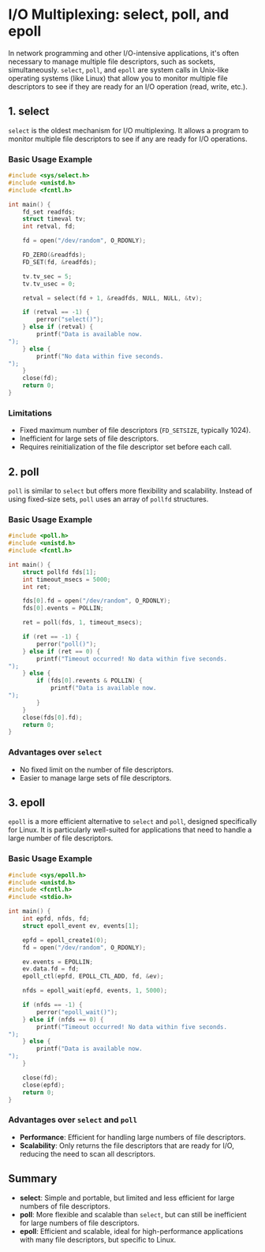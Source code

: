 
# I/O Multiplexing: select, poll, and epoll

In network programming and other I/O-intensive applications, it's often necessary to manage multiple file descriptors, such as sockets, simultaneously. `select`, `poll`, and `epoll` are system calls in Unix-like operating systems (like Linux) that allow you to monitor multiple file descriptors to see if they are ready for an I/O operation (read, write, etc.).

## 1. select
`select` is the oldest mechanism for I/O multiplexing. It allows a program to monitor multiple file descriptors to see if any are ready for I/O operations.

### Basic Usage Example
```c
#include <sys/select.h>
#include <unistd.h>
#include <fcntl.h>

int main() {
    fd_set readfds;
    struct timeval tv;
    int retval, fd;

    fd = open("/dev/random", O_RDONLY);

    FD_ZERO(&readfds);
    FD_SET(fd, &readfds);

    tv.tv_sec = 5;
    tv.tv_usec = 0;

    retval = select(fd + 1, &readfds, NULL, NULL, &tv);

    if (retval == -1) {
        perror("select()");
    } else if (retval) {
        printf("Data is available now.
");
    } else {
        printf("No data within five seconds.
");
    }
    close(fd);
    return 0;
}
```

### Limitations
- Fixed maximum number of file descriptors (`FD_SETSIZE`, typically 1024).
- Inefficient for large sets of file descriptors.
- Requires reinitialization of the file descriptor set before each call.

## 2. poll
`poll` is similar to `select` but offers more flexibility and scalability. Instead of using fixed-size sets, `poll` uses an array of `pollfd` structures.

### Basic Usage Example
```c
#include <poll.h>
#include <unistd.h>
#include <fcntl.h>

int main() {
    struct pollfd fds[1];
    int timeout_msecs = 5000;
    int ret;

    fds[0].fd = open("/dev/random", O_RDONLY);
    fds[0].events = POLLIN;

    ret = poll(fds, 1, timeout_msecs);

    if (ret == -1) {
        perror("poll()");
    } else if (ret == 0) {
        printf("Timeout occurred! No data within five seconds.
");
    } else {
        if (fds[0].revents & POLLIN) {
            printf("Data is available now.
");
        }
    }
    close(fds[0].fd);
    return 0;
}
```

### Advantages over `select`
- No fixed limit on the number of file descriptors.
- Easier to manage large sets of file descriptors.

## 3. epoll
`epoll` is a more efficient alternative to `select` and `poll`, designed specifically for Linux. It is particularly well-suited for applications that need to handle a large number of file descriptors.

### Basic Usage Example
```c
#include <sys/epoll.h>
#include <unistd.h>
#include <fcntl.h>
#include <stdio.h>

int main() {
    int epfd, nfds, fd;
    struct epoll_event ev, events[1];

    epfd = epoll_create1(0);
    fd = open("/dev/random", O_RDONLY);

    ev.events = EPOLLIN;
    ev.data.fd = fd;
    epoll_ctl(epfd, EPOLL_CTL_ADD, fd, &ev);

    nfds = epoll_wait(epfd, events, 1, 5000);

    if (nfds == -1) {
        perror("epoll_wait()");
    } else if (nfds == 0) {
        printf("Timeout occurred! No data within five seconds.
");
    } else {
        printf("Data is available now.
");
    }

    close(fd);
    close(epfd);
    return 0;
}
```

### Advantages over `select` and `poll`
- **Performance**: Efficient for handling large numbers of file descriptors.
- **Scalability**: Only returns the file descriptors that are ready for I/O, reducing the need to scan all descriptors.

## Summary
- **select**: Simple and portable, but limited and less efficient for large numbers of file descriptors.
- **poll**: More flexible and scalable than `select`, but can still be inefficient for large numbers of file descriptors.
- **epoll**: Efficient and scalable, ideal for high-performance applications with many file descriptors, but specific to Linux.
